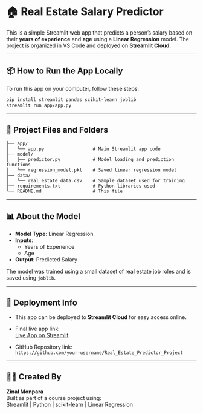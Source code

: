 # 🏠 Real Estate Salary Predictor

This is a simple Streamlit web app that predicts a person’s salary based on their **years of experience** and **age** using a **Linear Regression** model. The project is organized in VS Code and deployed on **Streamlit Cloud**.

---

## 📦 How to Run the App Locally

To run this app on your computer, follow these steps:

```bash
pip install streamlit pandas scikit-learn joblib
streamlit run app/app.py
```

---

## 📁 Project Files and Folders

```
├── app/
│   └── app.py                  # Main Streamlit app code
├── model/
│   ├── predictor.py            # Model loading and prediction functions
│   └── regression_model.pkl    # Saved linear regression model
├── data/
│   └── real_estate_data.csv    # Sample dataset used for training
├── requirements.txt            # Python libraries used
└── README.md                   # This file
```

---

## 📊 About the Model

- **Model Type**: Linear Regression  
- **Inputs**:  
  - Years of Experience  
  - Age  
- **Output**: Predicted Salary

The model was trained using a small dataset of real estate job roles and is saved using `joblib`.

---

## 🚀 Deployment Info

- This app can be deployed to **Streamlit Cloud** for easy access online.
- Final live app link:  
  [Live App on Streamlit](https://real-estate-predictor.streamlit.app)

- GitHub Repository link:  
  `https://github.com/your-username/Real_Estate_Predictor_Project`

---

## 👩‍💻 Created By

**Zinal Monpara**  
Built as part of a course project using:  
Streamlit | Python | scikit-learn | Linear Regression
